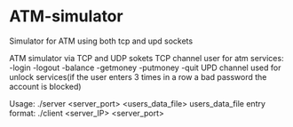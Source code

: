 # ATM-simulator
Simulator for ATM using both tcp and upd sockets

ATM simulator via TCP and UDP sokets
TCP channel user for atm services:
  -login
  -logout
  -balance
  -getmoney
  -putmoney
  -quit
UPD channel used for unlock services(if the user enters 3 times in a row a bad password the account
is blocked)

Usage:
  ./server <server_port> <users_data_file>
  users_data_file entry format:
    <last name> <first name> <card number> <pin> <secret password> <balance>
  ./client <server_IP> <server_port>

   
  
